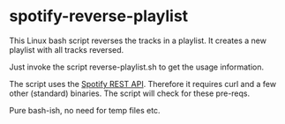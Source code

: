 # spotify-reverse-playlist
This Linux bash script reverses the tracks in a playlist.
It creates a new playlist with all tracks reversed.

Just invoke the script reverse-playlist.sh to get the usage information.

The script uses the [Spotify REST API](https://developer.spotify.com/web-api/). Therefore it requires curl and a few other (standard) binaries. The script will check for these pre-reqs.

Pure bash-ish, no need for temp files etc.
